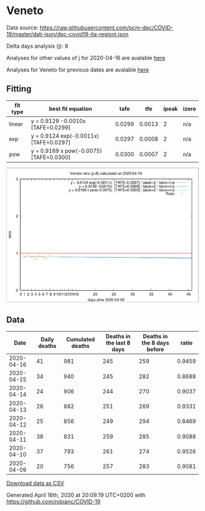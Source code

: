 # Veneto

Data source: https://raw.githubusercontent.com/pcm-dpc/COVID-19/master/dati-json/dpc-covid19-ita-regioni.json

Delta days analysis (j): 8

Analyses for other values of j for 2020-04-16 are avalable [here](../2020-04-16/README.md)

Analyses for Veneto for previous dates are avalable [here](../README.md)

## Fitting 
|fit type|best fit equation|tafe|tfe|ipeak|izero|
|-------|-----|--------|------|---|---|
|linear|y = 0.9129 -0.0010x  [TAFE=0.0299]|0.0299|0.0013|2|n/a|
|exp|y = 0.9124 exp(-0.0011x)  [TAFE=0.0297]|0.0297|0.0008|2|n/a|
|pow|y = 0.9169 x pow(-0.0075)  [TAFE=0.0300]|0.0300|0.0007|2|n/a|

![Plot](COVID-19_veneto_j8_2020-04-16.png)

## Data
|Date|Daily deaths|Cumulated deaths|Deaths in the last 8 days|Deaths in the 8 days before|ratio|
|----|----------|-----------|-------|--------------------|-----|
|2020-04-16|41|981|245|259|0.9459|
|2020-04-15|34|940|245|282|0.8688|
|2020-04-14|24|906|244|270|0.9037|
|2020-04-13|26|882|251|269|0.9331|
|2020-04-12|25|856|249|294|0.8469|
|2020-04-11|38|831|259|285|0.9088|
|2020-04-10|37|793|261|274|0.9526|
|2020-04-09|20|756|257|283|0.9081|

[Download data as CSV](COVID-19_veneto_j8_2020-04-16.csv)

Generated April 16th, 2020 at 20:09:19 UTC+0200 with https://github.com/robianc/COVID-19
